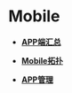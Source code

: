 # Mobile<a name="apm_02_0029"></a>

-   **[APP端汇总](APP端汇总.md)**  

-   **[Mobile拓扑](Mobile拓扑.md)**  

-   **[APP管理](APP管理.md)**  


